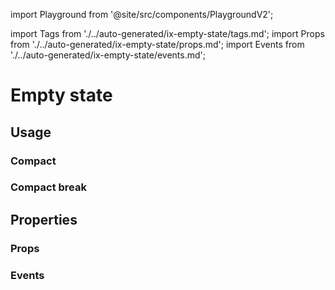 import Playground from '@site/src/components/PlaygroundV2';

import Tags from './../auto-generated/ix-empty-state/tags.md';
import Props from './../auto-generated/ix-empty-state/props.md';
import Events from './../auto-generated/ix-empty-state/events.md';

# Empty state

<Tags />

## Usage

<Playground
name="empty-state" height="16rem"
examplesByName>
</Playground>

### Compact

<Playground
name="empty-state-compact"
examplesByName>
</Playground>

### Compact break

<Playground
name="empty-state-compact-break"
examplesByName>
</Playground>

## Properties

### Props

<Props />

### Events

<Events />
